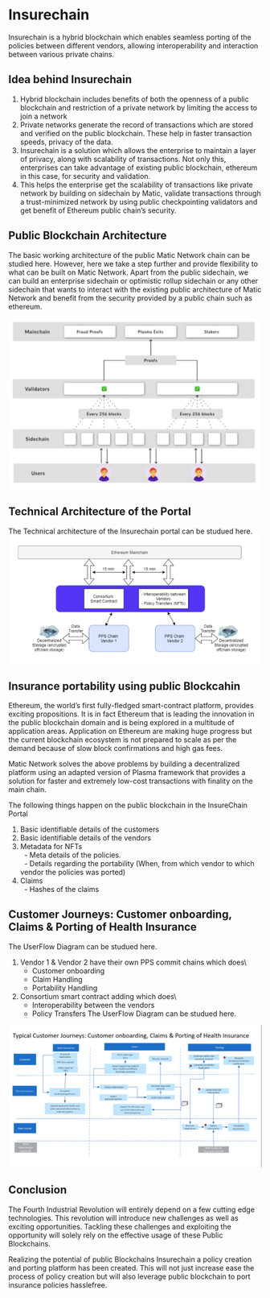 # Insurechain
Insurechain is a hybrid blockchain which enables seamless porting of the policies between different vendors, allowing interoperability and interaction between various private chains.

## Idea behind Insurechain
1. Hybrid blockchain includes benefits of both the openness of a public blockchain and restriction of a private network by limiting the access to join a network
2. Private networks generate the record of transactions which are stored and verified on the public blockchain. These help in faster transaction speeds, privacy of the data.
3. Insurechain is a solution which allows the enterprise to maintain a layer of privacy, along with scalability of transactions. Not only this, enterprises can take advantage of existing public blockchain, ethereum in this case, for security and validation. 
4. This helps the enterprise get the scalability of transactions like private network by building on sidechain by Matic, validate transactions through a trust-minimized network by using public checkpointing validators and get benefit of Ethereum public chain’s security.

## Public Blockchain Architecture
The basic working architecture of the public Matic Network chain can be studied here. However, here we take a step further and provide flexibility to what can be built on Matic Network. Apart from the public sidechain, we can build an enterprise sidechain or optimistic rollup sidechain or any other sidechain that wants to interact with the existing public architecture of Matic Network and benefit from the security provided by a public chain such as ethereum.


![Insurechain PPS](https://github.com/M-SETU/Insurechain/blob/master/PPS.png "Matic Architecture")

## Technical Architecture of the Portal
The Technical architecture of the Insurechain portal can be studued here. 
![Insurechain Arch](https://github.com/M-SETU/Insurechain/blob/phase-v1/Architecture.png "Insurechain Architecture")

## Insurance portability using public Blockcahin
Ethereum, the world’s first fully-fledged smart-contract platform, provides exciting propositions. It is in fact Ethereum that is leading the innovation in the public blockchain domain and is being explored in a multitude of application areas.
Application on Ethereum are making huge progress but the current blockchain ecosystem is not prepared to scale as per the demand because of slow block confirmations and high gas fees.

Matic Network solves the above problems by building a decentralized platform using an adapted version of Plasma framework that provides a solution for faster and extremely low-cost transactions with finality on the main chain.

The following things happen on the public blockchain in the InsureChain Portal
1. Basic identifiable details of the customers
2. Basic identifiable details of the vendors
3. Metadata for NFTs\
  - Meta details of the policies.\
  - Details regarding the portability (When, from which vendor to which vendor the policies was ported)
4. Claims\
   - Hashes of the claims

## Customer Journeys: Customer onboarding, Claims & Porting of Health Insurance
The UserFlow Diagram can be studued here.
1. Vendor 1 & Vendor 2 have their own PPS commit chains which does\
   - Customer onboarding
   - Claim Handling
   - Portability Handling
2. Consortium smart contract adding which does\
   - Interoperability between the vendors
   - Policy Transfers
The UserFlow Diagram can be studued here.

![UserFlow Diagram](https://github.com/M-SETU/Insurechain/blob/phase-v1/User_flow.png "UserFlow Diagram")

## Conclusion

The Fourth Industrial Revolution will entirely depend on a few cutting edge technologies.
This revolution will introduce new challenges as well as exciting opportunities. Tackling these challenges and exploiting the opportunity will solely rely on the effective usage of these Public Blockchains. 

Realizing the potential of public Blockchains Insurechain a policy creation and porting platform has been created. 
This will not just increase ease the process of policy creation but will also leverage public blockchain to port insurance policies hasslefree.

